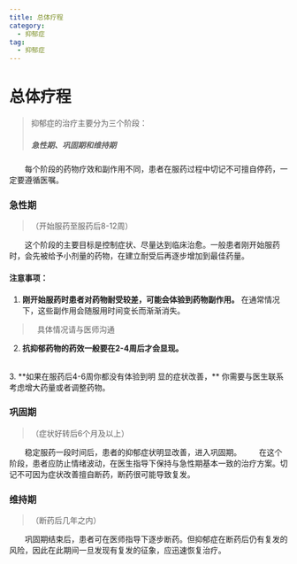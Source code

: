 ```yaml
---
title: 总体疗程
category:
  - 抑郁症
tag:
  - 抑郁症
---
```



# 总体疗程 

> 抑郁症的治疗主要分为三个阶段：
> #####  急性期、巩固期和维持期
&ensp;&ensp;&ensp;&ensp;每个阶段的药物疗效和副作用不同，患者在服药过程中切记不可擅自停药，一定要遵循医嘱。

### 急性期
>（开始服药至服药后8-12周）

&ensp;&ensp;&ensp;&ensp;这个阶段的主要目标是控制症状、尽量达到临床治愈。一般患者刚开始服药时，会先被给予小剂量的药物，在建立耐受后再逐步增加到最佳药量。
#### 注意事项：
  1. **刚开始服药时患者对药物耐受较差，可能会体验到药物副作用。** 在通常情况下，这些副作用会随服用时间变长而渐渐消失。
> &ensp; 具体情况请与医师沟通

  2. **抗抑郁药物的药效一般要在2-4周后才会显现。**
   <br/>
  3. **如果在服药后4-6周你都没有体验到明
   显的症状改善，** 你需要与医生联系考虑增大药量或者调整药物。

### 巩固期
>（症状好转后6个月及以上）

&ensp;&ensp;&ensp;&ensp;稳定服药一段时间后，患者的抑郁症状明显改善，进入巩固期。
&ensp;&ensp;&ensp;&ensp;在这个阶段，患者应防止情绪波动，在医生指导下保持与急性期基本一致的治疗方案。切记不可因为症状改善擅自断药，断药很可能导致复发。

### 维持期
>（断药后几年之内）

&ensp;&ensp;&ensp;&ensp;巩固期结束后，患者可在医师指导下逐步断药。但抑郁症在断药后仍有复发的风险，因此在此期间一旦发现有复发的征象，应迅速恢复治疗。
